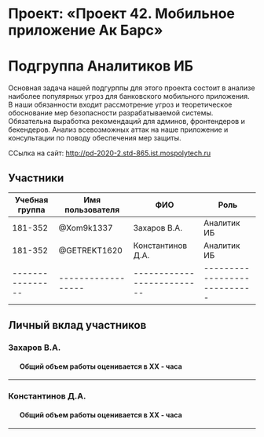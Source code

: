 # Проект: «Проект 42. Мобильное приложение Ак Барс»

# Подгруппа Аналитиков ИБ

Основная задача нашей подгурппы для этого проекта состоит в анализе наиболее популярных угроз для банковского мобильного приложения. В наши обязанности входит рассмотрение угроз и теоретическое обоснование мер безопасности разрабатываемой системы. Обязательна выработка рекомендаций для админов, фронтендеров и бекендеров. Анализ всевозможных аттак на наше приложение и консультации по поводу обеспечения мер защиты.

ССылка на сайт: http://pd-2020-2.std-865.ist.mospolytech.ru

## Участники

| Учебная группа | Имя пользователя | ФИО                      | Роль                       |
|----------------|------------------|--------------------------|----------------------------|
| 181-352        | @Xom9k1337       | Захаров В.А.             | Аналитик ИБ                |
| 181-352        | @GETREKT1620     | Константинов Д.А.        | Аналитик ИБ                |
|----------------|------------------|--------------------------|----------------------------|

## Личный вклад участников

### Захаров В.А.

####        Общий объем работы оценивается в XX - часа
------------------------------

### Константинов Д.А.  

####        Общий объем работы оценивается в XX - часа
------------------------------



